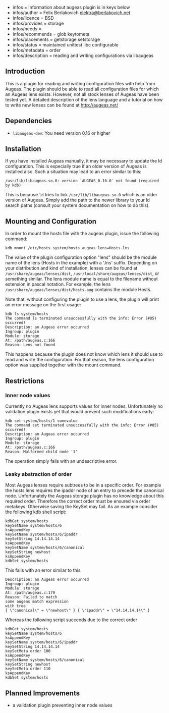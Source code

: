 - infos = Information about augeas plugin is in keys below
- infos/author = Felix Berlakovich <elektra@berlakovich.net>
- infos/licence = BSD
- infos/provides = storage
- infos/needs =
- infos/recommends = glob keytometa
- infos/placements = getstorage setstorage
- infos/status = maintained unittest libc configurable
- infos/metadata = order
- infos/description = reading and writing configurations via libaugeas

## Introduction

This is a plugin for reading and writing configuration files with help from Augeas.
The plugin should be able to read all configuration files for which an Augeas lens exists.
However, not all stock lenses of Augeas have been tested yet.
A detailed description of the lens language and a tutorial on how to write new lenses
can be found at http://augeas.net/

## Dependencies

- `libaugeas-dev`: You need version 0.16 or higher

## Installation

If you have installed Augeas manually, it may be necessary to update the ld configuration. This is especially
true if an older version of Augeas is installed also. Such a situation may lead to an error similar to this:

    /usr/lib/libaugeas.so.0: version `AUGEAS_0.16.0` not found (required by kdb)

This is because `ld` tries to link `/usr/lib/libaugeas.so.0` which is an older version of Augeas. Simply add
the path to the newer library to your ld search paths (consult your system documentation on how to do this).

## Mounting and Configuration

In order to mount the hosts file with the augeas plugin, issue the
following command:

    kdb mount /etc/hosts system/hosts augeas lens=Hosts.lns

The value of the plugin configuration option "lens" should be the
module name of the lens (Hosts in the example) with a '.lns' suffix.
Depending on your distribution and kind of installation, lenses can
be found at `/usr/share/augeas/lenses/dist`,
`/usr/local/share/augeas/lenses/dist`, or something similar.
The lens module name is equal to the filename without extension in pascal notation.
For example, the lens `/usr/share/augeas/lenses/dist/hosts.aug` contains the module Hosts.

Note that, without configuring the plugin to use a lens, the plugin
will print an error message on the first usage:

    kdb ls system/hosts
    The command ls terminated unsuccessfully with the info: Error (#85) occurred!
    Description: an Augeas error occurred
    Ingroup: plugin
    Module: storage
    At: /path/augeas.c:166
    Reason: Lens not found

This happens because the plugin does not know which lens it should use to read and write the configuration.
For that reason, the lens configuration option was supplied together with the mount command.

## Restrictions

### Inner node values

Currently no Augeas lens supports values for inner nodes.
Unfortunately no validation plugin exists yet that would prevent such modifications early:

    kdb set system/hosts/1 somevalue
    The command set terminated unsuccessfully with the info: Error (#85) occurred!
    Description: an Augeas error occurred
    Ingroup: plugin
    Module: storage
    At: /path/augeas.c:166
    Reason: Malformed child node '1'

The operation simply fails with an undescriptive error.

### Leaky abstraction of order

Most Augeas lenses require subtrees to be in a specific order. For example the hosts lens requires the ipaddr node
of an entry to precede the canonical node. Unfortunately the Augeas storage plugin has no knowledge about this required
order. Therefore the correct order must be ensured via order metakeys. Otherwise saving the KeySet may fail. As an example
consider the following kdb shell script:

    kdbGet system/hosts
    keySetName system/hosts/6
    ksAppendKey
    keySetName system/hosts/6/ipaddr
    keySetString 14.14.14.14
    ksAppendKey
    keySetName system/hosts/6/canonical
    keySetString newhost
    ksAppendKey
    kdbSet system/hosts

This fails with an error similar to this

    Description: an Augeas error occurred
    Ingroup: plugin
    Module: storage
    At: /path/augeas.c:179
    Reason: Failed to match
    some augeas match expression
    with tree
    { \"canonical\" = \"newhost\" } { \"ipaddr\" = \"14.14.14.14\" }

Whereas the following script succeeds due to the correct order

    kdbGet system/hosts
    keySetName system/hosts/6
    ksAppendKey
    keySetName system/hosts/6/ipaddr
    keySetString 14.14.14.14
    keySetMeta order 100
    ksAppendKey
    keySetName system/hosts/6/canonical
    keySetString newhost
    keySetMeta order 110
    ksAppendKey
    kdbSet system/hosts

## Planned Improvements

- a validation plugin preventing inner node values
